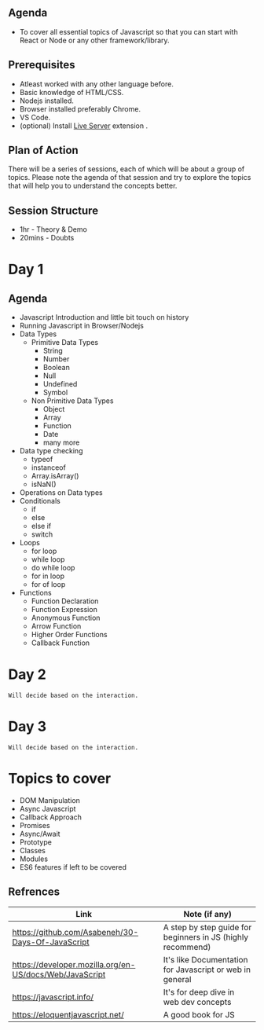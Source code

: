 ## Agenda

- To cover all essential topics of Javascript so that you can start with React or Node or any other framework/library.

## Prerequisites

- Atleast worked with any other language before.
- Basic knowledge of HTML/CSS.
- Nodejs installed.
- Browser installed preferably Chrome.
- VS Code.
- (optional) Install [Live Server](https://marketplace.visualstudio.com/items?itemName=ritwickdey.LiveServer) extension .

## Plan of Action

There will be a series of sessions, each of which will be about a group of topics. Please note the agenda of that session and try to explore the topics that will help you to understand the concepts better.

## Session Structure

- 1hr - Theory & Demo
- 20mins - Doubts

# Day 1

## Agenda

- Javascript Introduction and little bit touch on history
- Running Javascript in Browser/Nodejs
- Data Types
  - Primitive Data Types
    - String
    - Number
    - Boolean
    - Null
    - Undefined
    - Symbol
  - Non Primitive Data Types
    - Object
    - Array
    - Function
    - Date
    - many more
- Data type checking
  - typeof
  - instanceof
  - Array.isArray()
  - isNaN()
- Operations on Data types
- Conditionals
  - if
  - else
  - else if
  - switch
- Loops
  - for loop
  - while loop
  - do while loop
  - for in loop
  - for of loop
- Functions
  - Function Declaration
  - Function Expression
  - Anonymous Function
  - Arrow Function
  - Higher Order Functions
  - Callback Function

# Day 2

    Will decide based on the interaction.

# Day 3

    Will decide based on the interaction.

# Topics to cover

- DOM Manipulation
- Async Javascript
- Callback Approach
- Promises
- Async/Await
- Prototype
- Classes
- Modules
- ES6 features if left to be covered

## Refrences

| Link                                                    | Note (if any)                                               |
| ------------------------------------------------------- | ----------------------------------------------------------- |
| https://github.com/Asabeneh/30-Days-Of-JavaScript       | A step by step guide for beginners in JS (highly recommend) |
| https://developer.mozilla.org/en-US/docs/Web/JavaScript | It's like Documentation for Javascript or web in general    |
| https://javascript.info/                                | It's for deep dive in web dev concepts                      |
| https://eloquentjavascript.net/                         | A good book for JS                                          |
